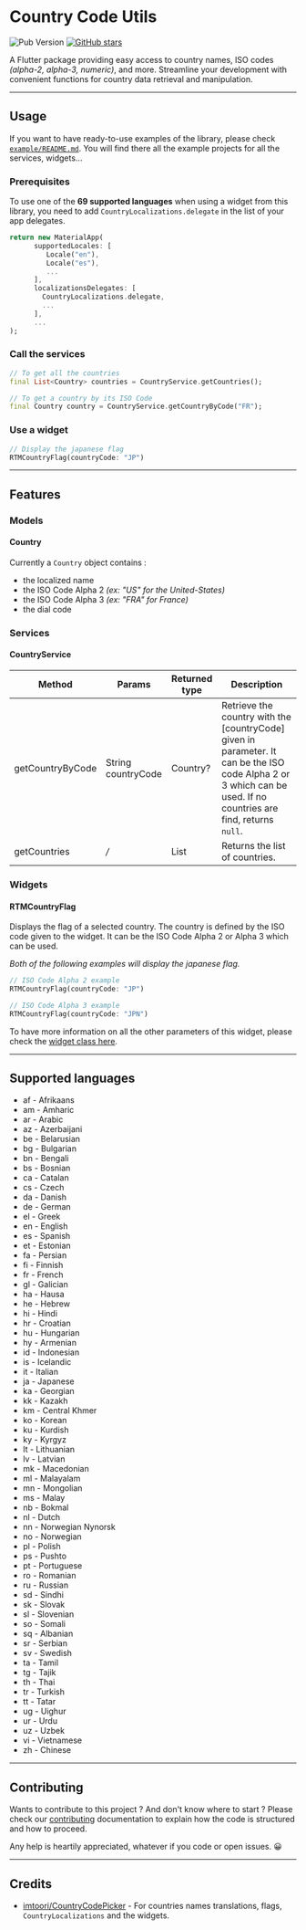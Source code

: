# Country Code Utils

![Pub Version](https://img.shields.io/pub/v/country_utils) [![GitHub stars](https://img.shields.io/github/stars/RoadTripMoustache/country_utils?style=social)](https://github.com/psk907/fluttermoji/stargazers)

A Flutter package providing easy access to country names, ISO codes *(alpha-2, alpha-3, numeric)*, and more. Streamline your development with convenient functions for country data retrieval and manipulation.

---

## Usage
If you want to have ready-to-use examples of the library, please check [`example/README.md`](./example/README.md). You will find there all the example projects for all the services, widgets...

### Prerequisites
To use one of the **69 supported languages** when using a widget from this library, you need to add `CountryLocalizations.delegate` in the list of your app delegates.

```dart
return new MaterialApp(
      supportedLocales: [
         Locale("en"),
         Locale("es"),
         ...
      ],
      localizationsDelegates: [
        CountryLocalizations.delegate,
        ...
      ],
      ...
);
```

### Call the services
```dart
// To get all the countries
final List<Country> countries = CountryService.getCountries();

// To get a country by its ISO Code
final Country country = CountryService.getCountryByCode("FR");
```

### Use a widget
```dart
// Display the japanese flag
RTMCountryFlag(countryCode: "JP")
```

---

## Features
### Models
#### Country
Currently a `Country` object contains :
- the localized name
- the ISO Code Alpha 2 *(ex: "US" for the United-States)*
- the ISO Code Alpha 3 *(ex: "FRA" for France)*
- the dial code

### Services
#### CountryService
|Method|Params|Returned type|Description|
|---|---|---|---|
|getCountryByCode|String countryCode|Country?|Retrieve the country with the [countryCode] given in parameter. It can be the ISO code Alpha 2 or 3 which can be used. If no countries are find, returns `null`.|
|getCountries|*/*|List<Country>|Returns the list of countries.|

### Widgets
#### RTMCountryFlag
Displays the flag of a selected country. The country is defined by the ISO code given to the widget. It can be the ISO Code Alpha 2 or Alpha 3 which can be used.

*Both of the following examples will display the japanese flag.*
```dart
// ISO Code Alpha 2 example
RTMCountryFlag(countryCode: "JP")

// ISO Code Alpha 3 example
RTMCountryFlag(countryCode: "JPN")
```

To have more information on all the other parameters of this widget, please check the [widget class here](./lib/src/widgets/country_flag.dart).

---

## Supported languages
- af - Afrikaans
- am - Amharic
- ar - Arabic
- az - Azerbaijani
- be - Belarusian
- bg - Bulgarian
- bn - Bengali
- bs - Bosnian
- ca - Catalan
- cs - Czech
- da - Danish
- de - German
- el - Greek
- en - English
- es - Spanish
- et - Estonian
- fa - Persian
- fi - Finnish
- fr - French
- gl - Galician
- ha - Hausa
- he - Hebrew
- hi - Hindi
- hr - Croatian
- hu - Hungarian
- hy - Armenian
- id - Indonesian
- is - Icelandic
- it - Italian
- ja - Japanese
- ka - Georgian
- kk - Kazakh
- km - Central Khmer
- ko - Korean
- ku - Kurdish
- ky - Kyrgyz
- lt - Lithuanian
- lv - Latvian
- mk - Macedonian
- ml - Malayalam
- mn - Mongolian
- ms - Malay
- nb - Bokmal
- nl - Dutch
- nn - Norwegian Nynorsk
- no - Norwegian
- pl - Polish
- ps - Pushto
- pt - Portuguese
- ro - Romanian
- ru - Russian
- sd - Sindhi
- sk - Slovak
- sl - Slovenian
- so - Somali
- sq - Albanian
- sr - Serbian
- sv - Swedish
- ta - Tamil
- tg - Tajik
- th - Thai
- tr - Turkish
- tt - Tatar
- ug - Uighur
- ur - Urdu
- uz - Uzbek
- vi - Vietnamese
- zh - Chinese


---

## Contributing

Wants to contribute to this project ? And don't know where to start ? Please check our [contributing](./CONTRIBUTING.md) documentation to explain how the code is structured and how to proceed.

Any help is heartily appreciated, whatever if you code or open issues. 😀

--- 

## Credits

- [imtoori/CountryCodePicker](https://github.com/imtoori/CountryCodePicker.git) - For countries names translations, flags, `CountryLocalizations` and the widgets.